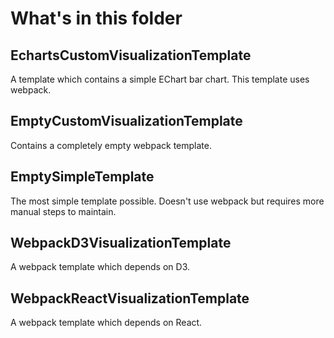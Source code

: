 # What's in this folder
## EchartsCustomVisualizationTemplate
A template which contains a simple EChart bar chart. This template uses webpack.

## EmptyCustomVisualizationTemplate
Contains a completely empty webpack template.

## EmptySimpleTemplate
The most simple template possible. Doesn't use webpack but requires more manual steps to maintain.

## WebpackD3VisualizationTemplate
A webpack template which depends on D3.

## WebpackReactVisualizationTemplate
A webpack template which depends on React.
